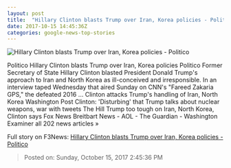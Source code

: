 ```yaml
---
layout: post
title:  "Hillary Clinton blasts Trump over Iran, Korea policies - Politico"
date: 2017-10-15 14:45:36Z
categories: google-news-top-stories
---
```


![Hillary Clinton blasts Trump over Iran, Korea policies - Politico](http://static.politico.com/e1/e8/6f226ed84848beff187cdb616775/170913-hillary-clinton.jpg)

Politico Hillary Clinton blasts Trump over Iran, Korea policies Politico Former Secretary of State Hillary Clinton blasted President Donald Trump's approach to Iran and North Korea as ill-conceived and irresponsible. In an interview taped Wednesday that aired Sunday on CNN's "Fareed Zakaria GPS," the defeated 2016 ... Clinton attacks Trump's handling of Iran, North Korea Washington Post Clinton: 'Disturbing' that Trump talks about nuclear weapons, war with tweets The Hill Trump too tough on Iran, North Korea, Clinton says Fox News Breitbart News - AOL - The Guardian - Washington Examiner all 202 news articles »


Full story on F3News: [Hillary Clinton blasts Trump over Iran, Korea policies - Politico](http://www.f3nws.com/n/fXhmNF)

> Posted on: Sunday, October 15, 2017 2:45:36 PM

